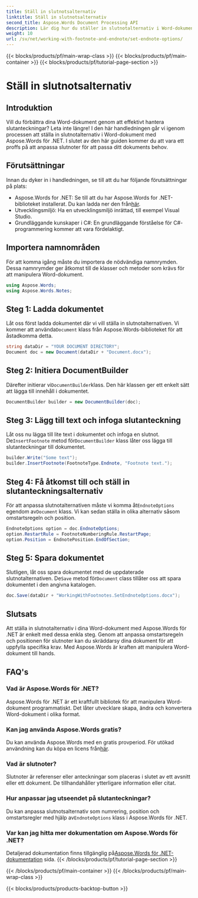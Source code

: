 ```yaml
---
title: Ställ in slutnotsalternativ
linktitle: Ställ in slutnotsalternativ
second_title: Aspose.Words Document Processing API
description: Lär dig hur du ställer in slutnotalternativ i Word-dokument med Aspose.Words för .NET med den här omfattande steg-för-steg-guiden.
weight: 10
url: /sv/net/working-with-footnote-and-endnote/set-endnote-options/
---
```


{{< blocks/products/pf/main-wrap-class >}}
{{< blocks/products/pf/main-container >}}
{{< blocks/products/pf/tutorial-page-section >}}

# Ställ in slutnotsalternativ

## Introduktion

Vill du förbättra dina Word-dokument genom att effektivt hantera slutanteckningar? Leta inte längre! I den här handledningen går vi igenom processen att ställa in slutnotalternativ i Word-dokument med Aspose.Words för .NET. I slutet av den här guiden kommer du att vara ett proffs på att anpassa slutnoter för att passa ditt dokuments behov.

## Förutsättningar

Innan du dyker in i handledningen, se till att du har följande förutsättningar på plats:

-  Aspose.Words for .NET: Se till att du har Aspose.Words for .NET-biblioteket installerat. Du kan ladda ner den från[här](https://releases.aspose.com/words/net/).
- Utvecklingsmiljö: Ha en utvecklingsmiljö inrättad, till exempel Visual Studio.
- Grundläggande kunskaper i C#: En grundläggande förståelse för C#-programmering kommer att vara fördelaktigt.

## Importera namnområden

För att komma igång måste du importera de nödvändiga namnrymden. Dessa namnrymder ger åtkomst till de klasser och metoder som krävs för att manipulera Word-dokument.

```csharp
using Aspose.Words;
using Aspose.Words.Notes;
```

## Steg 1: Ladda dokumentet

 Låt oss först ladda dokumentet där vi vill ställa in slutnotalternativen. Vi kommer att använda`Document` klass från Aspose.Words-biblioteket för att åstadkomma detta.

```csharp
string dataDir = "YOUR DOCUMENT DIRECTORY";
Document doc = new Document(dataDir + "Document.docx");
```

## Steg 2: Initiera DocumentBuilder

 Därefter initierar vi`DocumentBuilder`klass. Den här klassen ger ett enkelt sätt att lägga till innehåll i dokumentet.

```csharp
DocumentBuilder builder = new DocumentBuilder(doc);
```

## Steg 3: Lägg till text och infoga slutanteckning

 Låt oss nu lägga till lite text i dokumentet och infoga en slutnot. De`InsertFootnote` metod för`DocumentBuilder` klass låter oss lägga till slutanteckningar till dokumentet.

```csharp
builder.Write("Some text");
builder.InsertFootnote(FootnoteType.Endnote, "Footnote text.");
```

## Steg 4: Få åtkomst till och ställ in slutanteckningsalternativ

 För att anpassa slutnotalternativen måste vi komma åt`EndnoteOptions` egendom av`Document` klass. Vi kan sedan ställa in olika alternativ såsom omstartsregeln och position.

```csharp
EndnoteOptions option = doc.EndnoteOptions;
option.RestartRule = FootnoteNumberingRule.RestartPage;
option.Position = EndnotePosition.EndOfSection;
```

## Steg 5: Spara dokumentet

 Slutligen, låt oss spara dokumentet med de uppdaterade slutnotalternativen. De`Save` metod för`Document` class tillåter oss att spara dokumentet i den angivna katalogen.

```csharp
doc.Save(dataDir + "WorkingWithFootnotes.SetEndnoteOptions.docx");
```

## Slutsats

Att ställa in slutnotalternativ i dina Word-dokument med Aspose.Words för .NET är enkelt med dessa enkla steg. Genom att anpassa omstartsregeln och positionen för slutnoter kan du skräddarsy dina dokument för att uppfylla specifika krav. Med Aspose.Words är kraften att manipulera Word-dokument till hands.

## FAQ's

### Vad är Aspose.Words för .NET?
Aspose.Words för .NET är ett kraftfullt bibliotek för att manipulera Word-dokument programmatiskt. Det låter utvecklare skapa, ändra och konvertera Word-dokument i olika format.

### Kan jag använda Aspose.Words gratis?
 Du kan använda Aspose.Words med en gratis provperiod. För utökad användning kan du köpa en licens från[här](https://purchase.aspose.com/buy).

### Vad är slutnoter?
Slutnoter är referenser eller anteckningar som placeras i slutet av ett avsnitt eller ett dokument. De tillhandahåller ytterligare information eller citat.

### Hur anpassar jag utseendet på slutanteckningar?
 Du kan anpassa slutnotsalternativ som numrering, position och omstartsregler med hjälp av`EndnoteOptions` klass i Aspose.Words för .NET.

### Var kan jag hitta mer dokumentation om Aspose.Words för .NET?
 Detaljerad dokumentation finns tillgänglig på[Aspose.Words för .NET-dokumentation](https://reference.aspose.com/words/net/) sida.
{{< /blocks/products/pf/tutorial-page-section >}}

{{< /blocks/products/pf/main-container >}}
{{< /blocks/products/pf/main-wrap-class >}}

{{< blocks/products/products-backtop-button >}}
